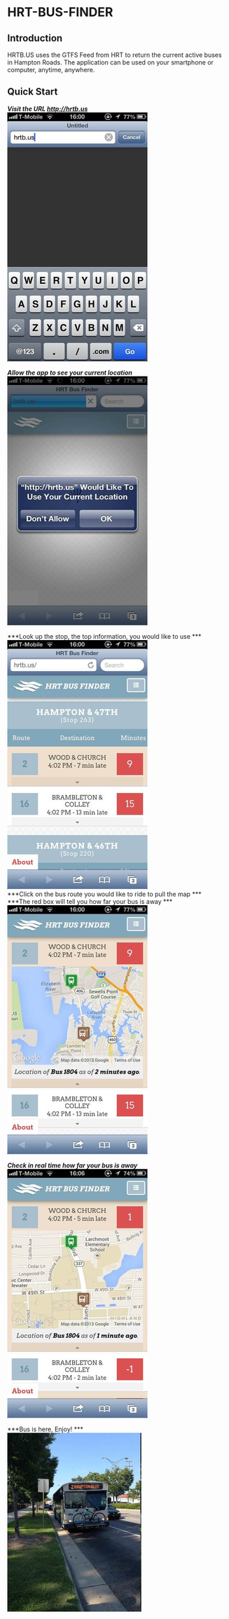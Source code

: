 HRT-BUS-FINDER
==============

Introduction
---------------
HRTB.US uses the GTFS Feed from HRT to return the current active buses in Hampton Roads. The application can be used on your smartphone or computer, anytime, anywhere. 	

Quick Start
-------------
***Visit the URL http://hrtb.us***	
![Alt text](img/readme/1.jpg "Start Url" )

***Allow the app to see your current location***	
![Alt text](img/readme/2.jpg "Add Location ")	

***Look up the stop, the top information, you would like to use *** 	
![Alt text](img/readme/3.jpg "Find Stop")	
***Click on the bus route you would like to ride to pull the map ***	
***The red box will tell you how far your bus is away ***	
![Alt text](img/readme/4.jpg "View Stop")

***Check in real time how far your bus is away***	
![Alt text](img/readme/6.jpg "One Minute Away")

***Bus is here, Enjoy! *** 	
![Alt text](img/readme/5.jpg "Ride Enjoy")			